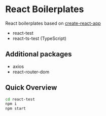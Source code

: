 # React Boilerplates

React boilerplates based on [create-react-app](https://facebook.github.io/create-react-app/)

- react-test
- react-ts-test (TypeScript)

## Additional packages

- axios
- react-router-dom

## Quick Overview

```sh
cd react-test
npm i
npm start
```
